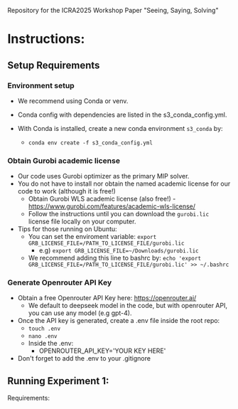 Repository for the ICRA2025 Workshop Paper "Seeing, Saying, Solving" 
# Instructions:
## Setup Requirements
### Environment setup
* We recommend using Conda or venv.

* Conda config with dependencies are listed in the s3_conda_config.yml.

* With Conda is installed, create a new conda environment `s3_conda` by:

  * `conda env create -f s3_conda_config.yml`

### Obtain Gurobi academic license
* Our code uses Gurobi optimizer as the primary MIP solver.
* You do not have to install nor obtain the named academic license for our code to work (although it is free!)
  * Obtain Gurobi WLS academic license (also free!) - https://www.gurobi.com/features/academic-wls-license/
  * Follow the instructions until you can download the `gurobi.lic` license file locally on your computer.
* Tips for those running on Ubuntu:
  * You can set the enviroment variable: `export GRB_LICENSE_FILE=/PATH_TO_LICENSE_FILE/gurobi.lic`
    * e.g) `export GRB_LICENSE_FILE=~/Downloads/gurobi.lic`
  * We recommend adding this line to bashrc by: `echo 'export GRB_LICENSE_FILE=/PATH_TO_LICENSE_FILE/gurobi.lic' >> ~/.bashrc`  
### Generate Openrouter API Key
* Obtain a free Openrouter API Key here: https://openrouter.ai/
  * We default to deepseek model in the code, but with openrouter API, you can use any model (e.g gpt-4).
* Once the API key is generated, create a .env file inside the root repo:
  * `touch .env`
  * `nano .env`
  * Inside the .env:
    * OPENROUTER_API_KEY='YOUR KEY HERE'
* Don't forget to add the .env to your .gitignore

## Running Experiment 1:


Requirements:

